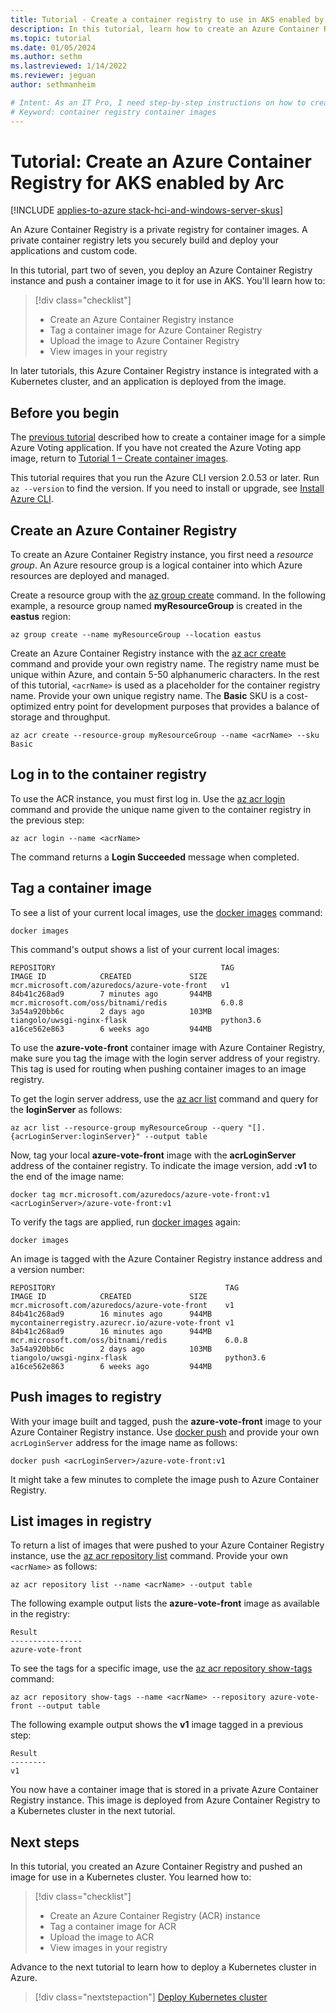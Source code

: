 ```yaml
---
title: Tutorial - Create a container registry to use in AKS enabled by Azure Arc
description: In this tutorial, learn how to create an Azure Container Registry instance and upload a sample application container image.
ms.topic: tutorial
ms.date: 01/05/2024
ms.author: sethm 
ms.lastreviewed: 1/14/2022
ms.reviewer: jeguan
author: sethmanheim

# Intent: As an IT Pro, I need step-by-step instructions on how to create an Azure Container Registry instance so I can upload an application container image.
# Keyword: container registry container images
---
```


# Tutorial: Create an Azure Container Registry for AKS enabled by Arc

[!INCLUDE [applies-to-azure stack-hci-and-windows-server-skus](includes/aks-hci-applies-to-skus/aks-hybrid-applies-to-azure-stack-hci-windows-server-sku.md)]

An Azure Container Registry is a private registry for container images. A private container registry lets you securely build and deploy your applications and custom code.

In this tutorial, part two of seven, you deploy an Azure Container Registry instance and push a container image to it for use in AKS. You'll learn how to:

> [!div class="checklist"]
> * Create an Azure Container Registry instance
> * Tag a container image for Azure Container Registry
> * Upload the image to Azure Container Registry
> * View images in your registry

In later tutorials, this Azure Container Registry instance is integrated with a Kubernetes cluster, and an application is deployed from the image.

## Before you begin

The [previous tutorial](tutorial-kubernetes-prepare-application.md) described how to create a container image for a simple Azure Voting application. If you have not created the Azure Voting app image, return to [Tutorial 1 – Create container images](tutorial-kubernetes-prepare-application.md).

This tutorial requires that you run the Azure CLI version 2.0.53 or later. Run `az --version` to find the version. If you need to install or upgrade, see [Install Azure CLI][azure-cli-install].

## Create an Azure Container Registry

To create an Azure Container Registry instance, you first need a *resource group*. An Azure resource group is a logical container into which Azure resources are deployed and managed.

Create a resource group with the [az group create][az-group-create] command. In the following example, a resource group named **myResourceGroup** is created in the **eastus** region:

```azurecli
az group create --name myResourceGroup --location eastus
```

Create an Azure Container Registry instance with the [az acr create][az-acr-create] command and provide your own registry name. The registry name must be unique within Azure, and contain 5-50 alphanumeric characters. In the rest of this tutorial, `<acrName>` is used as a placeholder for the container registry name. Provide your own unique registry name. The **Basic** SKU is a cost-optimized entry point for development purposes that provides a balance of storage and throughput.

```azurecli
az acr create --resource-group myResourceGroup --name <acrName> --sku Basic
```

## Log in to the container registry

To use the ACR instance, you must first log in. Use the [az acr login][az-acr-login] command and provide the unique name given to the container registry in the previous step:

```azurecli
az acr login --name <acrName>
```

The command returns a **Login Succeeded** message when completed.

## Tag a container image

To see a list of your current local images, use the [docker images][docker-images] command:

```console
docker images
```

This command's output shows a list of your current local images:

```output
REPOSITORY                                     TAG                 IMAGE ID            CREATED             SIZE
mcr.microsoft.com/azuredocs/azure-vote-front   v1                  84b41c268ad9        7 minutes ago       944MB
mcr.microsoft.com/oss/bitnami/redis            6.0.8               3a54a920bb6c        2 days ago          103MB
tiangolo/uwsgi-nginx-flask                     python3.6           a16ce562e863        6 weeks ago         944MB
```

To use the **azure-vote-front** container image with Azure Container Registry, make sure you tag the image with the login server address of your registry. This tag is used for routing when pushing container images to an image registry.

To get the login server address, use the [az acr list][az-acr-list] command and query for the **loginServer** as follows:

```azurecli
az acr list --resource-group myResourceGroup --query "[].{acrLoginServer:loginServer}" --output table
```

Now, tag your local **azure-vote-front** image with the **acrLoginServer** address of the container registry. To indicate the image version, add **:v1** to the end of the image name:

```console
docker tag mcr.microsoft.com/azuredocs/azure-vote-front:v1 <acrLoginServer>/azure-vote-front:v1
```

To verify the tags are applied, run [docker images][docker-images] again:

```console
docker images
```

An image is tagged with the Azure Container Registry instance address and a version number:

```output
REPOSITORY                                      TAG                 IMAGE ID            CREATED             SIZE
mcr.microsoft.com/azuredocs/azure-vote-front    v1                  84b41c268ad9        16 minutes ago      944MB
mycontainerregistry.azurecr.io/azure-vote-front v1                  84b41c268ad9        16 minutes ago      944MB
mcr.microsoft.com/oss/bitnami/redis             6.0.8               3a54a920bb6c        2 days ago          103MB
tiangolo/uwsgi-nginx-flask                      python3.6           a16ce562e863        6 weeks ago         944MB
```

## Push images to registry

With your image built and tagged, push the **azure-vote-front** image to your Azure Container Registry instance. Use [docker push][docker-push] and provide your own `acrLoginServer` address for the image name as follows:

```console
docker push <acrLoginServer>/azure-vote-front:v1
```

It might take a few minutes to complete the image push to Azure Container Registry.

## List images in registry

To return a list of images that were pushed to your Azure Container Registry instance, use the [az acr repository list][az-acr-repository-list] command. Provide your own `<acrName>` as follows:

```azurecli
az acr repository list --name <acrName> --output table
```

The following example output lists the **azure-vote-front** image as available in the registry:

```output
Result
----------------
azure-vote-front
```

To see the tags for a specific image, use the [az acr repository show-tags][az-acr-repository-show-tags] command:

```azurecli
az acr repository show-tags --name <acrName> --repository azure-vote-front --output table
```

The following example output shows the **v1** image tagged in a previous step:

```output
Result
--------
v1
```

You now have a container image that is stored in a private Azure Container Registry instance. This image is deployed from Azure Container Registry to a Kubernetes cluster in the next tutorial.

## Next steps

In this tutorial, you created an Azure Container Registry and pushed an image for use in a Kubernetes cluster. You learned how to:

> [!div class="checklist"]
> * Create an Azure Container Registry (ACR) instance
> * Tag a container image for ACR
> * Upload the image to ACR
> * View images in your registry

Advance to the next tutorial to learn how to deploy a Kubernetes cluster in Azure.

> [!div class="nextstepaction"]
> [Deploy Kubernetes cluster](./tutorial-kubernetes-deploy-cluster.md)

<!-- LINKS - external -->
[docker-images]: https://docs.docker.com/engine/reference/commandline/images/
[docker-push]: https://docs.docker.com/engine/reference/commandline/push/

<!-- LINKS - internal -->
[az-acr-create]: /cli/azure/acr
[az-acr-list]: /cli/azure/acr
[az-acr-login]: /cli/azure/acr#az-acr-login
[az-acr-repository-list]: /cli/azure/acr/repository
[az-acr-repository-show-tags]: /cli/azure/acr/repository
[az-group-create]: /cli/azure/group#az_group_create
[azure-cli-install]: /cli/azure/install-azure-cli
